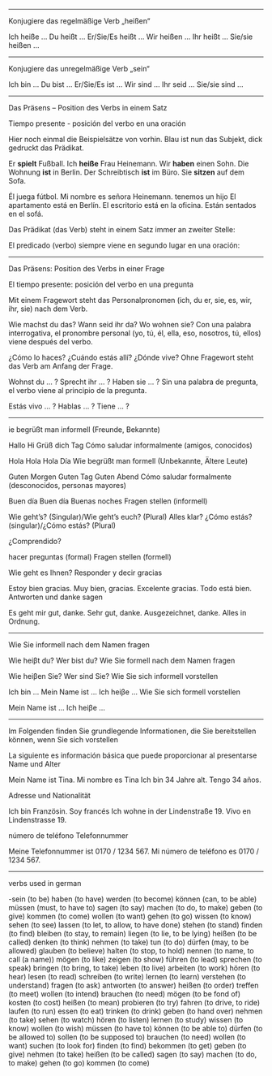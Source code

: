 
_____________________________
Konjugiere das regelmäßige Verb „heißen“

Ich heiße …
Du heißt …
Er/Sie/Es heißt …
Wir heißen …
Ihr heißt …
Sie/sie heißen …

____________

Konjugiere das unregelmäßige Verb „sein“

Ich bin …
Du bist …
Er/Sie/Es ist …
Wir sind …
Ihr seid …
Sie/sie sind …

_________________

Das Präsens – Position des Verbs in einem Satz

Tiempo presente - posición del verbo en una oración

Hier noch einmal die Beispielsätze von vorhin. Blau ist nun das Subjekt, dick gedruckt das Prädikat.

Er **spielt** Fußball.
Ich **heiße** Frau Heinemann.
Wir **haben** einen Sohn.
Die Wohnung **ist** in Berlin.
Der Schreibtisch **ist** im Büro.
Sie **sitzen** auf dem Sofa.

Él juega fútbol.
Mi nombre es señora Heinemann.
tenemos un hijo
El apartamento está en Berlín.
El escritorio está en la oficina.
Están sentados en el sofá.

Das Prädikat (das Verb) steht in einem Satz immer an zweiter Stelle:

El predicado (verbo) siempre viene en segundo lugar en una oración:

___________

Das Präsens: Position des Verbs in einer Frage

El tiempo presente: posición del verbo en una pregunta


Mit einem Fragewort steht das Personalpronomen (ich, du er, sie, es, wir, ihr, sie) nach dem Verb.

Wie machst du das?
Wann seid ihr da?
Wo wohnen sie?
Con una palabra interrogativa, el pronombre personal (yo, tú, él, ella, eso, nosotros, tú, ellos) viene después del verbo.

¿Cómo lo haces?
¿Cuándo estás allí?
¿Dónde vive?
Ohne Fragewort steht das Verb am Anfang der Frage.

Wohnst du … ?
Sprecht ihr … ?
Haben sie … ?
Sin una palabra de pregunta, el verbo viene al principio de la pregunta.

Estás vivo … ?
Hablas … ?
Tiene … ?

________________

ie begrüßt man informell (Freunde, Bekannte)

Hallo
Hi
Grüß dich
Tag
Cómo saludar informalmente (amigos, conocidos)

Hola
Hola
Hola
Día
Wie begrüßt man formell (Unbekannte, Ältere Leute)

Guten Morgen
Guten Tag
Guten Abend
Cómo saludar formalmente (desconocidos, personas mayores)

Buen día
Buen día
Buenas noches
Fragen stellen (informell)

Wie geht’s? (Singular)/Wie geht’s euch? (Plural)
Alles klar?
¿Cómo estás? (singular)/¿Cómo estás? (Plural)

¿Comprendido?

hacer preguntas (formal)
Fragen stellen (formell)

Wie geht es Ihnen?
Responder y decir gracias

Estoy bien gracias.
Muy bien, gracias.
Excelente gracias.
Todo está bien.
Antworten und danke sagen

Es geht mir gut, danke.
Sehr gut, danke.
Ausgezeichnet, danke.
Alles in Ordnung.

______________

Wie Sie informell nach dem Namen fragen

Wie heiβt du?
Wer bist du?
Wie Sie formell nach dem Namen fragen

Wie heiβen Sie?
Wer sind Sie?
Wie Sie sich informell vorstellen

Ich bin …
Mein Name ist …
Ich heiβe …
Wie Sie sich formell vorstellen

Mein Name ist …
Ich heiβe …

_________________________


Im Folgenden finden Sie grundlegende Informationen, die Sie bereitstellen können, wenn Sie sich vorstellen

La siguiente es información básica que puede proporcionar al presentarse
Name und Alter

Mein Name ist Tina. Mi nombre es Tina
Ich bin 34 Jahre alt. Tengo 34 años.

Adresse und Nationalität

Ich bin Französin. Soy francés
Ich wohne in der Lindenstraße 19.
Vivo en Lindenstrasse 19.

número de teléfono
Telefonnummer

Meine Telefonnummer ist 0170 / 1234 567.
Mi número de teléfono es 0170 / 1234 567.

_____________________


verbs used in german 

-sein (to be)
haben (to have)
werden (to become)
können (can, to be able)
müssen (must, to have to)
sagen (to say)
machen (to do, to make)
geben (to give)
kommen (to come)
wollen (to want)
gehen (to go)
wissen (to know)
sehen (to see)
lassen (to let, to allow, to have done)
stehen (to stand)
finden (to find)
bleiben (to stay, to remain)
liegen (to lie, to be lying)
heißen (to be called)
denken (to think)
nehmen (to take)
tun (to do)
dürfen (may, to be allowed)
glauben (to believe)
halten (to stop, to hold)
nennen (to name, to call (a name))
mögen (to like)
zeigen (to show)
führen (to lead)
sprechen (to speak)
bringen (to bring, to take)
leben (to live)
arbeiten (to work)
hören (to hear)
lesen (to read)
schreiben (to write)
lernen (to learn)
verstehen (to understand)
fragen (to ask)
antworten (to answer)
heißen (to order)
treffen (to meet)
wollen (to intend)
brauchen (to need)
mögen (to be fond of)
kosten (to cost)
heißen (to mean)
probieren (to try)
fahren (to drive, to ride)
laufen (to run)
essen (to eat)
trinken (to drink)
geben (to hand over)
nehmen (to take)
sehen (to watch)
hören (to listen)
lernen (to study)
wissen (to know)
wollen (to wish)
müssen (to have to)
können (to be able to)
dürfen (to be allowed to)
sollen (to be supposed to)
brauchen (to need)
wollen (to want)
suchen (to look for)
finden (to find)
bekommen (to get)
geben (to give)
nehmen (to take)
heißen (to be called)
sagen (to say)
machen (to do, to make)
gehen (to go)
kommen (to come)